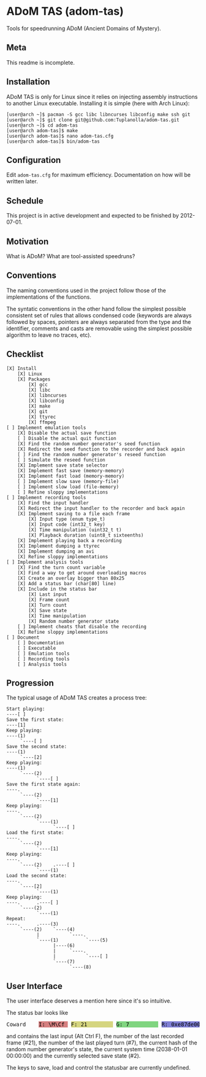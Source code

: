 ADoM TAS (adom-tas)
===================

Tools for speedrunning ADoM (Ancient Domains of Mystery).

Meta
----

This readme is incomplete.

Installation
------------

ADoM TAS is only for Linux since it relies on injecting assembly instructions to another Linux executable.
Installing it is simple (here with Arch Linux):

	[user@arch ~]$ pacman -S gcc libc libncurses libconfig make ssh git
	[user@arch ~]$ git clone git@github.com:Tuplanolla/adom-tas.git
	[user@arch ~]$ cd adom-tas
	[user@arch adom-tas]$ make
	[user@arch adom-tas]$ nano adom-tas.cfg
	[user@arch adom-tas]$ bin/adom-tas

Configuration
-------------

Edit `adom-tas.cfg` for maximum efficiency.
Documentation on how will be written later.

Schedule
--------

This project is in active development and expected to be finished by 2012-07-01.

Motivation
----------

What is ADoM? What are tool-assisted speedruns?

Conventions
-----------

The naming conventions used in the project follow those of the implementations of the functions.

The syntatic conventions in the other hand follow the simplest possible consistent set of rules that allows condensed code (keywords are always followed by spaces, pointers are always separated from the type and the identifier, comments and casts are removable using the simplest possible algorithm to leave no traces, etc).

Checklist
---------

	[X] Install
		[X] Linux
		[X] Packages
			[X] gcc
			[X] libc
			[X] libncurses
			[X] libconfig
			[X] make
			[X] git
			[X] ttyrec
			[X] ffmpeg
	[ ] Implement emulation tools
		[X] Disable the actual save function
		[ ] Disable the actual quit function
		[X] Find the random number generator's seed function
		[X] Redirect the seed function to the recorder and back again
		[ ] Find the random number generator's reseed function
		[ ] Simulate the reseed function
		[X] Implement save state selector
		[X] Implement fast save (memory-memory)
		[X] Implement fast load (memory-memory)
		[ ] Implement slow save (memory-file)
		[ ] Implement slow load (file-memory)
		[ ] Refine sloppy implementations
	[ ] Implement recording tools
		[X] Find the input handler
		[X] Redirect the input handler to the recorder and back again
		[X] Implement saving to a file each frame
			[X] Input type (enum type_t)
			[X] Input code (int32_t key)
			[X] Time manipulation (uint32_t t)
			[X] Playback duration (uint8_t sixteenths)
		[X] Implement playing back a recording
		[X] Implement dumping a ttyrec
		[X] Implement dumping an avi
		[X] Refine sloppy implementations
	[ ] Implement analysis tools
		[X] Find the turn count variable
		[X] Find a way to get around overloading macros
		[X] Create an overlay bigger than 80x25
		[X] Add a status bar (char[80] line)
		[X] Include in the status bar
			[X] Last input
			[X] Frame count
			[X] Turn count
			[X] Save state
			[X] Time manipulation
			[X] Random number generator state
		[ ] Implement cheats that disable the recording
		[X] Refine sloppy implementations
	[ ] Document
		[ ] Documentation
		[ ] Executable
		[ ] Emulation tools
		[ ] Recording tools
		[ ] Analysis tools

Progression
-----------

The typical usage of ADoM TAS creates a process tree:

	Start playing:
	----[ ]
	Save the first state:
	----[1]
	Keep playing:
	----(1)
	     `----[ ]
	Save the second state:
	----(1)
	     `----[2]
	Keep playing:
	----(1)
	     `----(2)
	           `----[ ]
	Save the first state again:
	----.
	     `----(2)
	           `----[1]
	Keep playing:
	----.
	     `----(2)
	           `----(1)
	                 `----[ ]
	Load the first state:
	----.
	     `----(2)
	           `----[1]
	Keep playing:
	----.
	     `----(2)    .----[ ]
	           `----(1)
	Load the second state:
	----.
	     `----[2]
	           `----(1)
	Keep playing:
	----.      .----[ ]
	     `----(2)
	           `----(1)
	Repeat:
	----.      .----(3)
	     `----(2)    `----(4)
	           |           `----.
	           `----(1)          `----(5)
	                 |----(6)
	                 |     `----.
	                 |           `----[ ]
	                 `----(7)
	                       `----(8)

User Interface
--------------

The user interface deserves a mention here since it's so intuitive.

The status bar looks like

<pre>
Coward    <span style="background-color: #d58080; color: #000000;">I: \M\Cf </span> <span style="background-color: #d5d580; color: #000000;">F: 21        </span> <span style="background-color: #80d580; color: #000000;">G: 7         </span> <span style="background-color: #8080d5; color: #000000;">R: 0xe87de001</span> <span style="background-color: #80d5d5; color: #000000;">T: 0x7fe81780</span> <span style="background-color: #d580d5; color: #000000;">S: 2</span>
</pre>

and contains the last input (Alt Ctrl F), the number of the last recorded frame (#21), the number of the last played turn (#7), the current hash of the random number generator's state, the current system time (2038-01-01 00:00:00) and the currently selected save state (#2).

The keys to save, load and control the statusbar are currently undefined.

